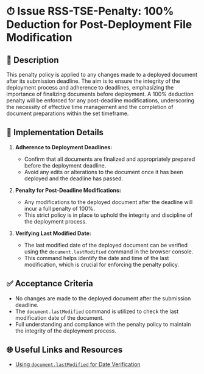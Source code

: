 # ⏱ Issue RSS-TSE-Penalty: 100% Deduction for Post-Deployment File Modification

## 📝 Description

This penalty policy is applied to any changes made to a deployed document after its submission deadline. The aim is to ensure the integrity of the deployment process and adherence to deadlines, emphasizing the importance of finalizing documents before deployment. A 100% deduction penalty will be enforced for any post-deadline modifications, underscoring the necessity of effective time management and the completion of document preparations within the set timeframe.

## 🔨 Implementation Details

1. **Adherence to Deployment Deadlines:**

   - Confirm that all documents are finalized and appropriately prepared before the deployment deadline.
   - Avoid any edits or alterations to the document once it has been deployed and the deadline has passed.

2. **Penalty for Post-Deadline Modifications:**

   - Any modifications to the deployed document after the deadline will incur a full penalty of 100%.
   - This strict policy is in place to uphold the integrity and discipline of the deployment process.

3. **Verifying Last Modified Date:**

   - The last modified date of the deployed document can be verified using the `document.lastModified` command in the browser console.
   - This command helps identify the date and time of the last modification, which is crucial for enforcing the penalty policy.

## ✅ Acceptance Criteria

- No changes are made to the deployed document after the submission deadline.
- The `document.lastModified` command is utilized to check the last modification date of the document.
- Full understanding and compliance with the penalty policy to maintain the integrity of the deployment process.

## 🌐 Useful Links and Resources

- [Using `document.lastModified` for Date Verification](https://developer.mozilla.org/en-US/docs/Web/API/Document/lastModified)
